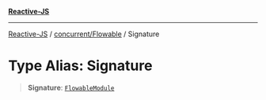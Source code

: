 [**Reactive-JS**](../../../README.md)

***

[Reactive-JS](../../../README.md) / [concurrent/Flowable](../README.md) / Signature

# Type Alias: Signature

> **Signature**: [`FlowableModule`](../interfaces/FlowableModule.md)
